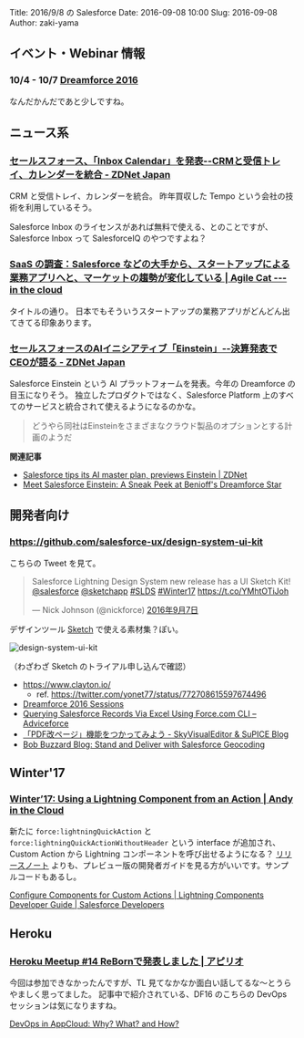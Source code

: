 Title: 2016/9/8 の Salesforce
Date: 2016-09-08 10:00
Slug: 2016-09-08
Author: zaki-yama

## イベント・Webinar 情報

### 10/4 - 10/7 [Dreamforce 2016](http://www.salesforce.com/jp/dreamforce/DF16/)

なんだかんだであと少しですね。

## ニュース系

### [セールスフォース、「Inbox Calendar」を発表--CRMと受信トレイ、カレンダーを統合 - ZDNet Japan](http://japan.zdnet.com/article/35087493/)

CRM と受信トレイ、カレンダーを統合。
昨年買収した Tempo という会社の技術を利用しているそう。

Salesforce Inbox のライセンスがあれば無料で使える、とのことですが、Salesforce Inbox って SalesforceIQ のやつですよね？

### [SaaS の調査：Salesforce などの大手から、スタートアップによる業務アプリへと、マーケットの趨勢が変化している | Agile Cat --- in the cloud](https://agilecatcloud.com/2016/08/22/saas-vertical-specific-software-is-largest-saas-segment/)

タイトルの通り。
日本でもそういうスタートアップの業務アプリがどんどん出てきてる印象あります。

### [セールスフォースのAIイニシアティブ「Einstein」--決算発表でCEOが語る - ZDNet Japan](http://japan.zdnet.com/article/35088529/?utm_source=dlvr.it&utm_medium=twitter)

Salesforce Einstein という AI プラットフォームを発表。今年の Dreamforce の目玉になりそう。
独立したプロダクトではなく、Salesforce Platform 上のすべてのサービスと統合されて使えるようになるのかな。

> どうやら同社はEinsteinをさまざまなクラウド製品のオプションとする計画のようだ

**関連記事**

- [Salesforce tips its AI master plan, previews Einstein | ZDNet](http://www.zdnet.com/article/salesforce-tips-its-ai-master-plan-previews-einstein/)
- [Meet Salesforce Einstein: A Sneak Peek at Benioff's Dreamforce Star](http://www.cmswire.com/customer-experience/meet-salesforce-einstein-a-sneak-peek-at-benioffs-dreamforce-star/)

## 開発者向け

### https://github.com/salesforce-ux/design-system-ui-kit

こちらの Tweet を見て。

<blockquote class="twitter-tweet" data-lang="ja"><p lang="en" dir="ltr">Salesforce Lightning Design System new release has a UI Sketch Kit! <a href="https://twitter.com/salesforce">@salesforce</a> <a href="https://twitter.com/sketchapp">@sketchapp</a> <a href="https://twitter.com/hashtag/SLDS?src=hash">#SLDS</a> <a href="https://twitter.com/hashtag/Winter17?src=hash">#Winter17</a> <a href="https://t.co/YMhtOTiJoh">https://t.co/YMhtOTiJoh</a></p>&mdash; Nick Johnson (@nickforce) <a href="https://twitter.com/nickforce/status/773350190849806337">2016年9月7日</a></blockquote>
<script async src="//platform.twitter.com/widgets.js" charset="utf-8"></script>

デザインツール [Sketch](https://www.sketchapp.com/) で使える素材集？ぽい。

![design-system-ui-kit]({filename}/images/2016-09-09/ui-kit.png)

（わざわざ Sketch のトライアル申し込んで確認）

- https://www.clayton.io/
  - ref. https://twitter.com/yonet77/status/772708615597674496
- [Dreamforce 2016 Sessions](https://success.salesforce.com/Sessions?eventId=a1Q3000000qQOd9#/session/a2q3A000000LBS8QAO)
- [Querying Salesforce Records Via Excel Using Force.com CLI – Adviceforce](http://adviceforce.com/2016/08/querying-salesforce-records-via-excel-using-force-com-cli/)
- [「PDF改ページ」機能をつかってみよう - SkyVisualEditor & SuPICE Blog](http://info.skyvisualeditor.com/blog/2016/160825_001770.php)
- [Bob Buzzard Blog: Stand and Deliver with Salesforce Geocoding](http://bobbuzzard.blogspot.jp/2016/08/stand-and-deliver-with-salesforce.html)

## Winter'17

### [Winter’17: Using a Lightning Component from an Action | Andy in the Cloud](https://andyinthecloud.com/2016/08/21/winter17-using-a-lightning-component-from-an-action/)

新たに `force:lightningQuickAction` と `force:lightningQuickActionWithoutHeader` という interface が追加され、Custom Action から Lightning コンポーネントを呼び出せるようになる？
[リリースノート](https://releasenotes.docs.salesforce.com/en-us/winter17/release-notes/rn_forcecom_general_lightning_comp_actions.htm#rn_forcecom_general_lightning_comp_actions) よりも、プレビュー版の開発者ガイドを見る方がいいです。サンプルコードもあるし。

[Configure Components for Custom Actions | Lightning Components Developer Guide | Salesforce Developers](https://developer.salesforce.com/docs/atlas.en-us.204.0.lightning.meta/lightning/components_using_lex_s1_config_action.htm)

## Heroku

### [Heroku Meetup #14 ReBornで発表しました | アピリオ](http://appirio.co.jp/blog-category/tech-blog/20160830-heroku-meetup-14-acdx/)

今回は参加できなかったんですが、TL 見てなかなか面白い話してるな〜とうらやましく思ってました。
記事中で紹介されている、DF16 のこちらの DevOps セッションは気になりますね。

[DevOps in AppCloud: Why? What? and How?](https://success.salesforce.com/Sessions?eventId=a1Q3000000qQOd9#/session/a2q3A000000LBeBQAW)
